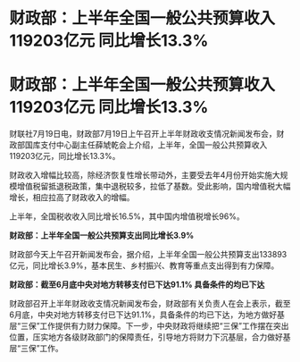 # 财政部：上半年全国一般公共预算收入119203亿元 同比增长13.3%

# 财政部：上半年全国一般公共预算收入119203亿元 同比增长13.3%

财联社7月19日电，财政部7月19日上午召开上半年财政收支情况新闻发布会，财政部国库支付中心副主任薛虓乾会上介绍，上半年，全国一般公共预算收入119203亿元，同比增长13.3%。

财政收入增幅比较高，除经济恢复性增长带动外，主要受去年4月份开始实施大规模增值税留抵退税政策，集中退税较多，拉低了基数。受此影响，国内增值税大幅增长，相应拉高了财政收入的增幅。

上半年，全国税收收入同比增长16.5%，其中国内增值税增长96%。

**财政部：上半年全国一般公共预算支出同比增长3.9%**

财政部今天上午召开新闻发布会，据介绍，上半年全国一般公共预算支出133893亿元，同比增长3.9%，基本民生、乡村振兴、教育等重点支出得到有力保障。

**财政部：截至6月底中央对地方转移支付已下达91.1% 具备条件的均已下达**

财政部召开上半年财政收支情况新闻发布会，财政部有关负责人在会上表示，截至6月底，中央对地方转移支付已下达91.1%，具备条件的均已下达，为地方做好基层“三保”工作提供有力财力保障。下一步，中央财政将继续把“三保”工作摆在突出位置，压实地方各级财政部门的保障责任，引导地方将财力下沉基层，合力做好基层“三保”工作。

